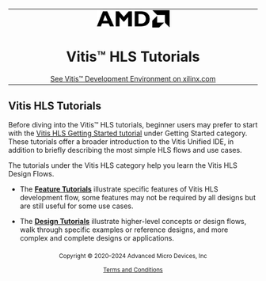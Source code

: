 <table class="sphinxhide" width="100%">
 <tr>
   <td align="center"><img src="https://raw.githubusercontent.com/Xilinx/Image-Collateral/main/xilinx-logo.png" width="30%"/><h1> Vitis™ HLS Tutorials </h1>
   <a href="https://www.xilinx.com/products/design-tools/vitis.html">See Vitis™ Development Environment on xilinx.com</a> </td>
 </tr>
</table>


## Vitis HLS Tutorials

Before diving into the Vitis™ HLS tutorials, beginner users may prefer to start with the <a href="../Getting_Started/Vitis_HLS/"> Vitis HLS Getting Started tutorial</a> under Getting Started category. These tutorials offer a broader introduction to the Vitis Unified IDE, in addition to briefly describing the most simple HLS flows and use cases.

The tutorials under the Vitis HLS category help you learn the Vitis HLS Design Flows.

- The <a href="./Feature_Tutorials/">**Feature Tutorials**</a> illustrate specific features of Vitis HLS development flow, some features may not be required by all designs but are still useful for some use cases.

- The <a href="./Design_Tutorials/">**Design Tutorials**</a> illustrate higher-level concepts or design flows, walk through specific examples or reference designs, and more complex and complete designs or applications.




<p class="sphinxhide" align="center"><sub>Copyright © 2020–2024 Advanced Micro Devices, Inc</sub></p>

<p class="sphinxhide" align="center"><sup><a href="https://www.amd.com/en/corporate/copyright">Terms and Conditions</a></sup></p>
